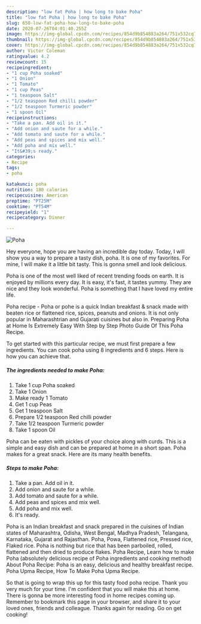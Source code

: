 ```yaml
---
description: "low fat Poha | how long to bake Poha"
title: "low fat Poha | how long to bake Poha"
slug: 650-low-fat-poha-how-long-to-bake-poha
date: 2020-07-26T04:01:40.255Z
image: https://img-global.cpcdn.com/recipes/854d9b854883a264/751x532cq70/poha-recipe-main-photo.jpg
thumbnail: https://img-global.cpcdn.com/recipes/854d9b854883a264/751x532cq70/poha-recipe-main-photo.jpg
cover: https://img-global.cpcdn.com/recipes/854d9b854883a264/751x532cq70/poha-recipe-main-photo.jpg
author: Victor Coleman
ratingvalue: 4.2
reviewcount: 15
recipeingredient:
- "1 cup Poha soaked"
- "1 Onion"
- "1 Tomato"
- "1 cup Peas"
- "1 teaspoon Salt"
- "1/2 teaspoon Red chilli powder"
- "1/2 teaspoon Turmeric powder"
- "1 spoon Oil"
recipeinstructions:
- "Take a pan. Add oil in it."
- "Add onion and saute for a while."
- "Add tomato and saute for a while."
- "Add peas and spices and mix well."
- "Add poha and mix well."
- "It&#39;s ready."
categories:
- Recipe
tags:
- poha

katakunci: poha 
nutrition: 180 calories
recipecuisine: American
preptime: "PT25M"
cooktime: "PT54M"
recipeyield: "1"
recipecategory: Dinner

---
```



![Poha](https://img-global.cpcdn.com/recipes/854d9b854883a264/751x532cq70/poha-recipe-main-photo.jpg)

Hey everyone, hope you are having an incredible day today. Today, I will show you a way to prepare a tasty dish, poha. It is one of my favorites. For mine, I will make it a little bit tasty. This is gonna smell and look delicious.

Poha is one of the most well liked of recent trending foods on earth. It is enjoyed by millions every day. It is easy, it's fast, it tastes yummy. They are nice and they look wonderful. Poha is something that I have loved my entire life.

Poha recipe - Poha or pohe is a quick Indian breakfast &amp; snack made with beaten rice or flattened rice, spices, peanuts and onions. It is not only popular in Maharashtrian and Gujarati cuisines but also in. Preparing Poha at Home Is Extremely Easy With Step by Step Photo Guide Of This Poha Recipe.


To get started with this particular recipe, we must first prepare a few ingredients. You can cook poha using 8 ingredients and 6 steps. Here is how you can achieve that.

<!--inarticleads1-->

##### The ingredients needed to make Poha:

1. Take 1 cup Poha soaked
1. Take 1 Onion
1. Make ready 1 Tomato
1. Get 1 cup Peas
1. Get 1 teaspoon Salt
1. Prepare 1/2 teaspoon Red chilli powder
1. Take 1/2 teaspoon Turmeric powder
1. Take 1 spoon Oil


Poha can be eaten with pickles of your choice along with curds. This is a simple and easy dish and can be prepared at home in a short span. Poha makes for a great snack. Here are its many health benefits. 

<!--inarticleads2-->

##### Steps to make Poha:

1. Take a pan. Add oil in it.
1. Add onion and saute for a while.
1. Add tomato and saute for a while.
1. Add peas and spices and mix well.
1. Add poha and mix well.
1. It&#39;s ready.


Poha is an Indian breakfast and snack prepared in the cuisines of Indian states of Maharashtra, Odisha, West Bengal, Madhya Pradesh, Telangana, Karnataka, Gujarat and Rajasthan. Poha, Powa, Flattened rice, Pressed rice, Flaked rice. Poha is nothing but rice that has been parboiled, rolled, flattened and then dried to produce flakes. Poha Recipe, Learn how to make Poha (absolutely delicious recipe of Poha ingredients and cooking method) About Poha Recipe: Poha is an easy, delicious and healthy breakfast recipe. Poha Upma Recipe, How To Make Poha Upma Recipe. 

So that is going to wrap this up for this tasty food poha recipe. Thank you very much for your time. I'm confident that you will make this at home. There is gonna be more interesting food in home recipes coming up. Remember to bookmark this page in your browser, and share it to your loved ones, friends and colleague. Thanks again for reading. Go on get cooking!
